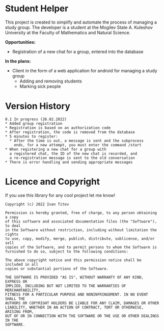 Student Helper
==============

This project is created to simplify and automate the process of managing a study group.
The developer is a student at the Mogilev State A. Kuleshov University at the Faculty of Mathematics and Natural Science.

**Opportunities:**
* Registration of a new chat for a group, entered into the database

**In the plans:**
* Client in the form of a web application for android for managing a study group
  * Adding and removing students
  * Marking sick people



Version History
===============
```
0.1 In progress (26.02.2022)
* Added group registration
* Registration is based on an authorization code
* After registration, the code is removed from the database
* 5 minutes to register:
  * After the time is out, a message is sent and the subprocess 
    ends, for a new attempt, you must enter the command /start
* When registering a new chat for a group with 
  a registered chat, the ID of the new chat is recorded, and 
  a re-registration message is sent to the old conversation
* There is error handling and sending appropriate messages
```


Licence and Copyright
=====================
If you use this library for any cool project let me know!

```
Copyright (c) 2022 Ivan Titov

Permission is hereby granted, free of charge, to any person obtaining a copy
of this software and associated documentation files (the "Software"), to deal
in the Software without restriction, including without limitation the rights
to use, copy, modify, merge, publish, distribute, sublicense, and/or sell
copies of the Software, and to permit persons to whom the Software is
furnished to do so, subject to the following conditions:

The above copyright notice and this permission notice shall be included in all
copies or substantial portions of the Software.

THE SOFTWARE IS PROVIDED "AS IS", WITHOUT WARRANTY OF ANY KIND, EXPRESS OR
IMPLIED, INCLUDING BUT NOT LIMITED TO THE WARRANTIES OF MERCHANTABILITY,
FITNESS FOR A PARTICULAR PURPOSE AND NONINFRINGEMENT. IN NO EVENT SHALL THE
AUTHORS OR COPYRIGHT HOLDERS BE LIABLE FOR ANY CLAIM, DAMAGES OR OTHER
LIABILITY, WHETHER IN AN ACTION OF CONTRACT, TORT OR OTHERWISE, ARISING FROM,
OUT OF OR IN CONNECTION WITH THE SOFTWARE OR THE USE OR OTHER DEALINGS IN THE
SOFTWARE.
```
